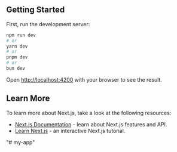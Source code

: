 ## Getting Started

First, run the development server:

```bash
npm run dev
# or
yarn dev
# or
pnpm dev
# or
bun dev
```

Open [http://localhost:4200](http://localhost:4200) with your browser to see the result.

## Learn More

To learn more about Next.js, take a look at the following resources:

- [Next.js Documentation](https://nextjs.org/docs) - learn about Next.js features and API.
- [Learn Next.js](https://nextjs.org/learn) - an interactive Next.js tutorial.

"# my-app"
